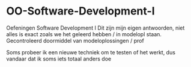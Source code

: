 # OO-Software-Development-I
Oefeningen Software Development I 
Dit zijn mijn eigen antwoorden, niet alles is exact zoals we het geleerd hebben / in modelopl staan.
Gecontroleerd doormiddel van modeloplossingen / prof

Soms probeer ik een nieuwe techniek om te testen of het werkt, dus vandaar dat ik soms iets totaal anders doe


